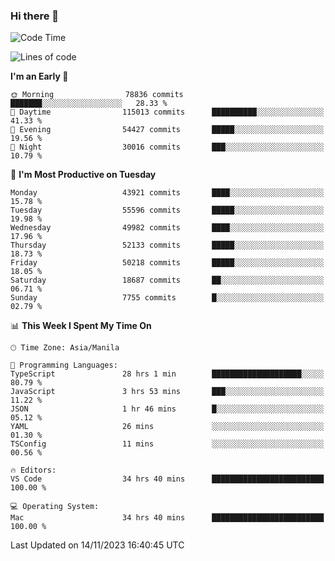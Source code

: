 ### Hi there 👋

<!--START_SECTION:waka-->
![Code Time](http://img.shields.io/badge/Code%20Time-4%2C527%20hrs%2035%20mins-blue)

![Lines of code](https://img.shields.io/badge/From%20Hello%20World%20I%27ve%20Written-112.1%20million%20lines%20of%20code-blue)

**I'm an Early 🐤** 

```text
🌞 Morning                78836 commits       ███████░░░░░░░░░░░░░░░░░░   28.33 % 
🌆 Daytime                115013 commits      ██████████░░░░░░░░░░░░░░░   41.33 % 
🌃 Evening                54427 commits       █████░░░░░░░░░░░░░░░░░░░░   19.56 % 
🌙 Night                  30016 commits       ███░░░░░░░░░░░░░░░░░░░░░░   10.79 % 
```
📅 **I'm Most Productive on Tuesday** 

```text
Monday                   43921 commits       ████░░░░░░░░░░░░░░░░░░░░░   15.78 % 
Tuesday                  55596 commits       █████░░░░░░░░░░░░░░░░░░░░   19.98 % 
Wednesday                49982 commits       ████░░░░░░░░░░░░░░░░░░░░░   17.96 % 
Thursday                 52133 commits       █████░░░░░░░░░░░░░░░░░░░░   18.73 % 
Friday                   50218 commits       █████░░░░░░░░░░░░░░░░░░░░   18.05 % 
Saturday                 18687 commits       ██░░░░░░░░░░░░░░░░░░░░░░░   06.71 % 
Sunday                   7755 commits        █░░░░░░░░░░░░░░░░░░░░░░░░   02.79 % 
```


📊 **This Week I Spent My Time On** 

```text
🕑︎ Time Zone: Asia/Manila

💬 Programming Languages: 
TypeScript               28 hrs 1 min        ████████████████████░░░░░   80.79 % 
JavaScript               3 hrs 53 mins       ███░░░░░░░░░░░░░░░░░░░░░░   11.22 % 
JSON                     1 hr 46 mins        █░░░░░░░░░░░░░░░░░░░░░░░░   05.12 % 
YAML                     26 mins             ░░░░░░░░░░░░░░░░░░░░░░░░░   01.30 % 
TSConfig                 11 mins             ░░░░░░░░░░░░░░░░░░░░░░░░░   00.56 % 

🔥 Editors: 
VS Code                  34 hrs 40 mins      █████████████████████████   100.00 % 

💻 Operating System: 
Mac                      34 hrs 40 mins      █████████████████████████   100.00 % 
```


 Last Updated on 14/11/2023 16:40:45 UTC
<!--END_SECTION:waka-->


<!--
**rad182/rad182** is a ✨ _special_ ✨ repository because its `README.md` (this file) appears on your GitHub profile.

Here are some ideas to get you started:

- 🔭 I’m currently working on ...
- 🌱 I’m currently learning ...
- 👯 I’m looking to collaborate on ...
- 🤔 I’m looking for help with ...
- 💬 Ask me about ...
- 📫 How to reach me: ...
- 😄 Pronouns: ...
- ⚡ Fun fact: ...
-->
